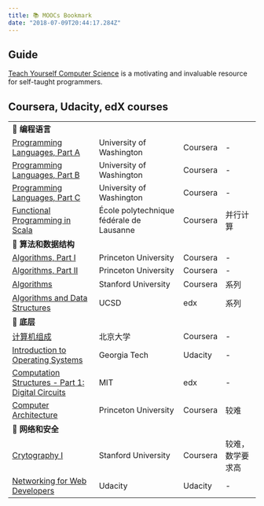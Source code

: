 ```yaml
---
title: 📚 MOOCs Bookmark
date: "2018-07-09T20:44:17.284Z"
---
```


## Guide
[Teach Yourself Computer Science](https://teachyourselfcs.com/) is a motivating and invaluable resource for self-taught programmers.

## Coursera, Udacity, edX courses
|||||
|-|-|-|-|
|<b class="header">📖 编程语言</b>||
| [Programming Languages, Part A](https://www.coursera.org/learn/programming-languages) | University of Washington | Coursera | - |
| [Programming Languages, Part B](https://www.coursera.org/learn/programming-languages-part-b) | University of Washington | Coursera | - |
| [Programming Languages, Part C](https://www.coursera.org/learn/programming-languages-part-c) | University of Washington | Coursera | - |
| [Functional Programming in Scala](https://www.coursera.org/specializations/scala ) | École polytechnique fédérale de Lausanne | Coursera |  并行计算 |
|<b class="header">📖 算法和数据结构</b>||
| [Algorithms, Part I](https://www.coursera.org/learn/algorithms-part1)| Princeton University | Coursera | - |
| [Algorithms, Part II](https://www.coursera.org/learn/algorithms-part2)| Princeton University | Coursera | - |
| [Algorithms](https://www.coursera.org/specializations/algorithms) | Stanford University | Coursera | 系列 |
| [Algorithms and Data Structures](https://www.edx.org/micromasters/ucsandiegox-algorithms-and-data-structures) | UCSD | edx | 系列 |
|<b class="header">📖 底层</b>||
| [计算机组成](https://www.coursera.org/learn/jisuanji-zucheng) | 北京大学 | Coursera | - |  
| [Introduction to Operating Systems](https://cn.udacity.com/course/introduction-to-operating-systems--ud923)| Georgia Tech | Udacity | - |
| [Computation Structures - Part 1: Digital Circuits](https://www.edx.org/course/computation-structures-part-1-digital-mitx-6-004-1x-0) | MIT | edx | - |  
| [Computer Architecture](https://www.coursera.org/learn/comparch) | Princeton University | Coursera | 较难 |
|<b class="header">📖 网络和安全</b>||
| [Crytography I](https://www.coursera.org/learn/crypto) | Stanford University | Coursera | 较难，数学要求高 |
| [Networking for Web Developers](https://www.udacity.com/course/networking-for-web-developers--ud256) | Udacity | Udacity | - |